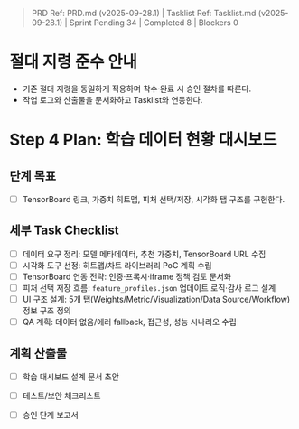 > PRD Ref: PRD.md (v2025-09-28.1) | Tasklist Ref: Tasklist.md (v2025-09-28.1) | Sprint Pending 34 | Completed 8 | Blockers 0

# 절대 지령 준수 안내
- 기존 절대 지령을 동일하게 적용하며 착수·완료 시 승인 절차를 따른다.
- 작업 로그와 산출물을 문서화하고 Tasklist와 연동한다.

# Step 4 Plan: 학습 데이터 현황 대시보드

## 단계 목표
- [ ] TensorBoard 링크, 가중치 히트맵, 피처 선택/저장, 시각화 탭 구조를 구현한다.

## 세부 Task Checklist
- [ ] 데이터 요구 정리: 모델 메타데이터, 추천 가중치, TensorBoard URL 수집
- [ ] 시각화 도구 선정: 히트맵/차트 라이브러리 PoC 계획 수립
- [ ] TensorBoard 연동 전략: 인증·프록시·iframe 정책 검토 문서화
- [ ] 피처 선택 저장 흐름: `feature_profiles.json` 업데이트 로직·감사 로그 설계
- [ ] UI 구조 설계: 5개 탭(Weights/Metric/Visualization/Data Source/Workflow) 정보 구조 정의
- [ ] QA 계획: 데이터 없음/에러 fallback, 접근성, 성능 시나리오 수립

## 계획 산출물
- [ ] 학습 대시보드 설계 문서 초안
- [ ] 테스트/보안 체크리스트
- [ ] 승인 단계 보고서


